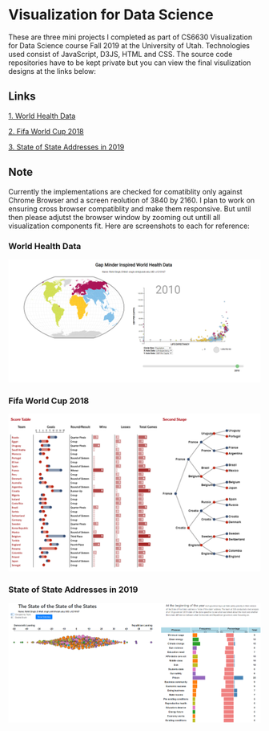# Visualization for Data Science

These are three mini projects I completed as part of CS6630 Visualization for Data Science course Fall 2019 at the University of Utah. Technologies used consist of JavaScript, D3JS, HTML and CSS. The source code repositories have to be kept private but you can view the final visulization designs at the links below:
 
## Links

[1. World Health Data](https://rohit200792.github.io/gap-minder-visualization/)

[2. Fifa World Cup 2018](https://rohit200792.github.io/fifa-wc-2018/)

[3. State of State Addresses in 2019](https://rohit200792.github.io/vis-state-of-states/)

## Note
Currently the implementations are checked for comatiblity only against Chrome Browser and a screen reolution of 3840 by 2160. I plan to work on ensuring cross browser compatiblity and make them responsive. But until then please adjutst the browser window by zooming out untill all visualization components fit. Here are screenshots to each for reference:

### World Health Data

![World Health Data](images/WHD.png)

### Fifa World Cup 2018

![Fifa WC 2018](images/FWC2018.png)

### State of State Addresses in 2019

![State of State Addresses in 2019](images/SOSA.png)


